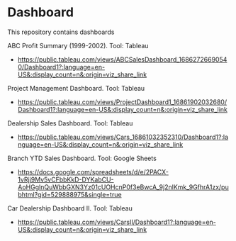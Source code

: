 # Dashboard
This repository contains dashboards

ABC Profit Summary (1999-2002).  Tool:  Tableau
- https://public.tableau.com/views/ABCSalesDashboard_16862726690540/Dashboard1?:language=en-US&:display_count=n&:origin=viz_share_link

Project Management Dashboard.  Tool:  Tableau
- https://public.tableau.com/views/ProjectDashboard1_16861902032680/Dashboard1?:language=en-US&:display_count=n&:origin=viz_share_link

Dealership Sales Dashboard. Tool:  Tableau
- https://public.tableau.com/views/Cars_16861032352310/Dashboard1?:language=en-US&:display_count=n&:origin=viz_share_link

Branch YTD Sales Dashboard.  Tool:  Google Sheets
- https://docs.google.com/spreadsheets/d/e/2PACX-1vRjj9Mv5vCFbbKkD-DYKabCU-AoHGglnQuWbbGXN3Yz01cUOHcnP0f3eBwcA_9j2nlKmk_9GfhrA1zx/pubhtml?gid=529888975&single=true

Car Dealership Dashboard II.  Tool:  Tableau
- https://public.tableau.com/views/CarsII/Dashboard1?:language=en-US&:display_count=n&:origin=viz_share_link
  
